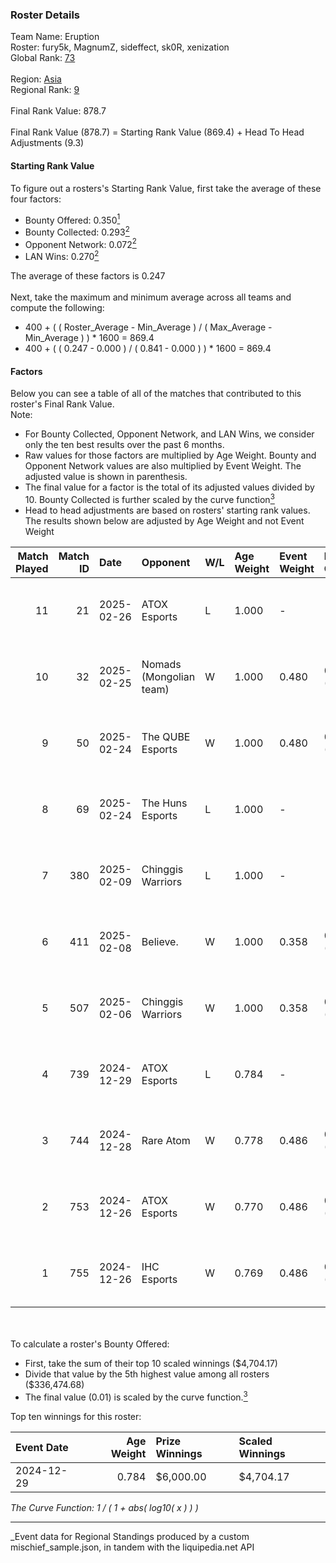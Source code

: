 ### Roster Details<br />
Team Name: Eruption<br />
Roster: fury5k, MagnumZ, sideffect, sk0R, xenization<br />
Global Rank: [73](../../standings_global_2025_03_01.md)<br />
<br />
Region: [Asia]( ../../standings_asia_2025_03_01.md)<br />
Regional Rank: [9]( ../../standings_asia_2025_03_01.md)<br />
<br />
Final Rank Value:  878.7<br />
<br />
Final Rank Value (878.7) = Starting Rank Value (869.4) + Head To Head Adjustments (9.3)<br />

#### Starting Rank Value<br />
To figure out a rosters's Starting Rank Value, first take the average of these four factors:<br />
- Bounty Offered: 0.350[<sup>1</sup>](#table2)
- Bounty Collected: 0.293[<sup>2</sup>](#table1)
- Opponent Network: 0.072[<sup>2</sup>](#table1)
- LAN Wins: 0.270[<sup>2</sup>](#table1)

The average of these factors is 0.247<br />
<br />
Next, take the maximum and minimum average across all teams and compute the following:<br />
- 400 + ( ( Roster_Average - Min_Average ) / ( Max_Average - Min_Average ) ) * 1600 = 869.4
- 400 + ( ( 0.247 - 0.000 ) / ( 0.841 - 0.000 ) ) * 1600 = 869.4


#### Factors<br />
Below you can see a table of all of the matches that contributed to this roster's Final Rank Value.<br />
Note:<br />

- For Bounty Collected, Opponent Network, and LAN Wins, we consider only the ten best results over the past 6 months.
- Raw values for those factors are multiplied by Age Weight. Bounty and Opponent Network values are also multiplied by Event Weight. The adjusted value is shown in parenthesis.
- The final value for a factor is the total of its adjusted values divided by 10. Bounty Collected is further scaled by the curve function[<sup>3</sup>](#curveFunction)
- Head to head adjustments are based on rosters' starting rank values. The results shown below are adjusted by Age Weight and not Event Weight
<span id="table1"></span><br />


| Match Played | Match ID | Date       | Opponent                | W/L | Age Weight | Event Weight | Bounty Collected | Opponent Network | LAN Wins  | H2H Adj. | Roster                                       |
| -: | -: | :- | :- | :- | :- | :- | :- | :- | :- | -: | :- |
|           11 |       21 | 2025-02-26 | ATOX Esports            | L   | 1.000      | -            | -                | -                | -         |    -7.81 | fury5k, MagnumZ, sideffect, sk0R, xenization |
|           10 |       32 | 2025-02-25 | Nomads (Mongolian team) | W   | 1.000      | 0.480        | 0.000 (0.000)    | 0.060 (0.029)    | 0 (0.000) |     3.65 | fury5k, MagnumZ, sideffect, sk0R, xenization |
|            9 |       50 | 2025-02-24 | The QUBE Esports        | W   | 1.000      | 0.480        | 0.000 (0.000)    | 0.000 (0.000)    | 0 (0.000) |     1.95 | fury5k, MagnumZ, sideffect, sk0R, xenization |
|            8 |       69 | 2025-02-24 | The Huns Esports        | L   | 1.000      | -            | -                | -                | -         |   -13.04 | fury5k, MagnumZ, sideffect, sk0R, xenization |
|            7 |      380 | 2025-02-09 | Chinggis Warriors       | L   | 1.000      | -            | -                | -                | -         |   -19.02 | fury5k, MagnumZ, sideffect, sk0R, xenization |
|            6 |      411 | 2025-02-08 | Believe.                | W   | 1.000      | 0.358        | 0.000 (0.000)    | 0.060 (0.021)    | 0 (0.000) |     3.10 | fury5k, MagnumZ, sideffect, sk0R, xenization |
|            5 |      507 | 2025-02-06 | Chinggis Warriors       | W   | 1.000      | 0.358        | 0.016 (0.006)    | 0.555 (0.199)    | 0 (0.000) |    11.71 | fury5k, MagnumZ, sideffect, sk0R, xenization |
|            4 |      739 | 2024-12-29 | ATOX Esports            | L   | 0.784      | -            | -                | -                | -         |    -7.04 | fury5k, MagnumZ, sideffect, sk0R, xenization |
|            3 |      744 | 2024-12-28 | Rare Atom               | W   | 0.778      | 0.486        | 0.028 (0.010)    | 0.405 (0.153)    | 1 (0.778) |    11.35 | fury5k, MagnumZ, sideffect, sk0R, xenization |
|            2 |      753 | 2024-12-26 | ATOX Esports            | W   | 0.770      | 0.486        | 0.058 (0.022)    | 0.659 (0.247)    | 1 (0.770) |    17.56 | fury5k, MagnumZ, sideffect, sk0R, xenization |
|            1 |      755 | 2024-12-26 | IHC Esports             | W   | 0.769      | 0.486        | 0.002 (0.001)    | 0.197 (0.074)    | 1 (0.769) |     6.92 | fury5k, MagnumZ, sideffect, sk0R, xenization |

<br />
<span id="table2"></span><br />
To calculate a roster's Bounty Offered:<br />

- First, take the sum of their top 10 scaled winnings ($4,704.17)
- Divide that value by the 5th highest value among all rosters ($336,474.68)
- The final value (0.01) is scaled by the curve function.[<sup>3</sup>](#curveFunction)

Top ten winnings for this roster:<br />

| Event Date | Age Weight | Prize Winnings | Scaled Winnings |
| :- | -: | :- | :- |
| 2024-12-29 |      0.784 | $6,000.00      | $4,704.17       |


<span id="curveFunction"></span>_The Curve Function: 1 / ( 1 + abs( log10( x ) ) )_<br />

---
_Event data for Regional Standings produced by a custom mischief_sample.json, in tandem with the liquipedia.net API<br />
